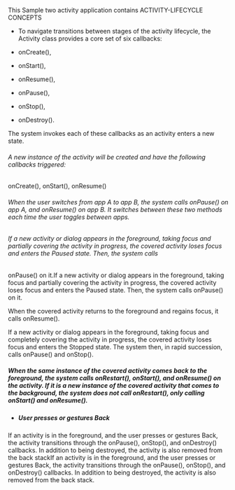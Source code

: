 This Sample two activity application contains  ACTIVITY-LIFECYCLE CONCEPTS

- To navigate transitions between stages of the activity lifecycle, the Activity class provides a core set of six callbacks:

- onCreate(), 
- onStart(), 
- onResume(),
- onPause(),
- onStop(), 
- onDestroy(). 

The system invokes each of these callbacks as an activity enters a new state.
###### A new instance of the activity will be created and have the following callbacks triggered:
onCreate(),
onStart(),
onResume()

######  When the user switches from app A to app B, the system calls onPause() on app A, and onResume() on app B. It switches between these two methods each time the user toggles between apps.
###### If a new activity or dialog appears in the foreground, taking focus and partially covering the activity in progress, the covered activity loses focus and enters the Paused state. Then, the system calls 
onPause() 
on it.If a new activity or dialog appears in the foreground, taking focus and partially covering the activity in progress, the covered activity loses focus and enters the Paused state. Then, the system calls onPause() on it.

When the covered activity returns to the foreground and regains focus, it calls onResume().

If a new activity or dialog appears in the foreground, taking focus and completely covering the activity in progress, the covered activity loses focus and enters the Stopped state. The system then, in rapid succession, calls onPause() and onStop().

##### When the same instance of the covered activity comes back to the foreground, the system calls onRestart(), onStart(), and onResume() on the activity. If it is a new instance of the covered activity that comes to the background, the system does not call onRestart(), only calling onStart() and onResume().

- ##### User presses or gestures Back
If an activity is in the foreground, and the user presses or gestures Back, the activity transitions through the onPause(), onStop(), and onDestroy() callbacks. In addition to being destroyed, the activity is also removed from the back stackIf an activity is in the foreground, and the user presses or gestures Back, the activity transitions through the onPause(), onStop(), and onDestroy() callbacks. In addition to being destroyed, the activity is also removed from the back stack.
